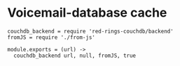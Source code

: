 Voicemail-database cache
========================

    couchdb_backend = require 'red-rings-couchdb/backend'
    fromJS = require './from-js'

    module.exports = (url) ->
      couchdb_backend url, null, fromJS, true
